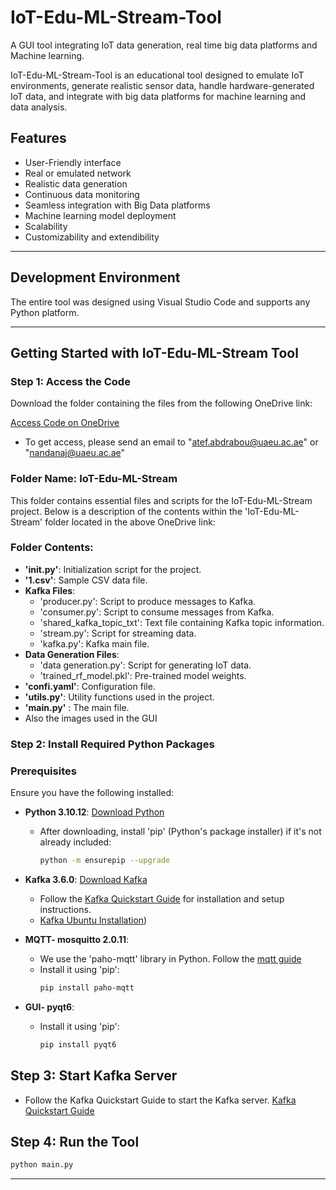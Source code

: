 # IoT-Edu-ML-Stream-Tool

A GUI tool integrating IoT data generation, real time big data platforms and Machine learning.

IoT-Edu-ML-Stream-Tool is an educational tool designed to emulate IoT environments, generate realistic sensor data, handle hardware-generated IoT data, and integrate with big data platforms for machine learning and data analysis.

## Features

- User-Friendly interface
- Real or emulated network
- Realistic data generation
- Continuous data monitoring
- Seamless integration with Big Data platforms
- Machine learning model deployment
- Scalability
- Customizability and extendibility

---

## Development Environment
The entire tool was designed using Visual Studio Code and supports any Python platform.

---

## Getting Started with IoT-Edu-ML-Stream Tool

### Step 1: Access the Code

Download the folder containing the files from the following OneDrive link:

[Access Code on OneDrive](https://alumniuaeuac-my.sharepoint.com/:f:/r/personal/nandanaj_uaeu_ac_ae/Documents/IoT-Edu-ML-Stream?csf=1&web=1&e=ZowPbV)
- To get access, please send an email to "atef.abdrabou@uaeu.ac.ae" or "nandanaj@uaeu.ac.ae" 

### Folder Name: IoT-Edu-ML-Stream

This folder contains essential files and scripts for the IoT-Edu-ML-Stream project. Below is a description of the contents within the 'IoT-Edu-ML-Stream' folder located in the above OneDrive link:

### Folder Contents:

- **'init.py'**: Initialization script for the project.
- **'1.csv'**: Sample CSV data file.
- **Kafka Files**:
  - 'producer.py': Script to produce messages to Kafka.
  - 'consumer.py': Script to consume messages from Kafka.
  - 'shared_kafka_topic_txt': Text file containing Kafka topic information.
  - 'stream.py': Script for streaming data.
  - 'kafka.py': Kafka main file.
- **Data Generation Files**:
  - 'data generation.py': Script for generating IoT data.
  - 'trained_rf_model.pkl': Pre-trained model weights.
- **'confi.yaml'**: Configuration file.
- **'utils.py'**: Utility functions used in the project.
- **'main.py'** : The main file.
- Also the images used in the GUI

### Step 2: Install Required Python Packages
### Prerequisites

Ensure you have the following installed:

- **Python 3.10.12**: [Download Python](https://www.python.org/downloads/)
  - After downloading, install 'pip' (Python's package installer) if it's not already included:
    ```bash
    python -m ensurepip --upgrade
    ```

- **Kafka 3.6.0**: [Download Kafka](https://kafka.apache.org/downloads)
  - Follow the [Kafka Quickstart Guide](https://kafka.apache.org/quickstart) for installation and setup instructions.
  - [Kafka Ubuntu Installation](https://www.digitalocean.com/community/tutorials/how-to-install-apache-kafka-on-ubuntu-20-04))

- **MQTT- mosquitto 2.0.11**: 
  - We use the 'paho-mqtt' library in Python. Follow the [mqtt guide](https://mosquitto.org/blog/2021/06/version-2-0-11-released/)
  - Install it using 'pip':
    ```bash
    pip install paho-mqtt
    ```
- **GUI- pyqt6**:
  - Install it using 'pip':
    ```bash
    pip install pyqt6
    ```
  
## Step 3: Start Kafka Server

- Follow the Kafka Quickstart Guide to start the Kafka server. [Kafka Quickstart Guide](https://kafka.apache.org/quickstart)

## Step 4: Run the Tool
```bash
python main.py
```
---













